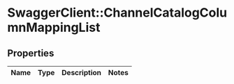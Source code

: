 # SwaggerClient::ChannelCatalogColumnMappingList

## Properties
Name | Type | Description | Notes
------------ | ------------- | ------------- | -------------


